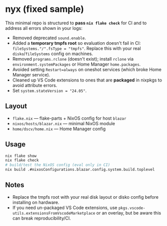 # nyx (fixed sample)

This minimal repo is structured to **pass `nix flake check`** for CI and to address all errors shown in your logs:

- Removed deprecated `sound.enable`.
- Added a **temporary tmpfs root** so evaluation doesn't fail in CI: `fileSystems."/".fsType = "tmpfs"`.
  Replace this with your real `disko`/`fileSystems` config on machines.
- Removed `programs.rclone` (doesn't exist); install `rclone` via `environment.systemPackages` or Home Manager `home.packages`.
- Avoided setting `Restart=always` on oneshot services (which broke Home Manager service).
- Cleaned up VS Code extensions to ones that are **packaged** in nixpkgs to avoid attribute errors.
- Set `system.stateVersion = "24.05"`.

## Layout

- `flake.nix` — flake-parts + NixOS config for host `blazar`
- `nixos/hosts/blazar.nix` — minimal NixOS module
- `home/dscv/home.nix` — Home Manager config

## Usage

```bash
nix flake show
nix flake check
# build/test the NixOS config (eval only in CI)
nix build .#nixosConfigurations.blazar.config.system.build.toplevel
```

## Notes

- Replace the tmpfs root with your real disk layout or disko config before installing on hardware.
- If you need un-packaged VS Code extensions, use `pkgs.vscode-utils.extensionsFromVscodeMarketplace` or an overlay, but be aware this can break reproducibility/CI.
